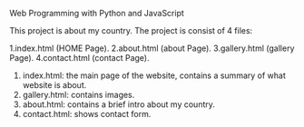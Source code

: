 Web Programming with Python and JavaScript

This project is about my country. The project is consist of 4 files:

1.index.html (HOME Page).
2.about.html (about Page).
3.gallery.html (gallery Page).
4.contact.html (contact Page).

1. index.html: the main page of the website, contains a summary of what website      is about.
2. gallery.html: contains images.
3. about.html: contains a brief intro about my country.
4. contact.html: shows contact form.
